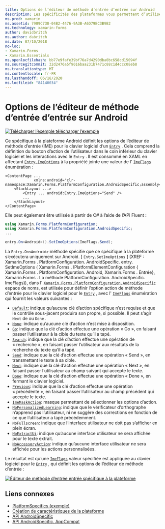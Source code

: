 ```yaml
---
title: Options de l’éditeur de méthode d’entrée d’entrée sur Android
description: Les spécificités des plateformes vous permettent d’utiliser des fonctionnalités uniquement disponibles sur une plateforme spécifique, sans implémenter de convertisseurs ou d’effets personnalisés. Cet article explique comment utiliser le spécifique à la plateforme Android qui définit les options de l’éditeur de méthode d’entrée pour le clavier logiciel pour une entrée.
ms.prod: xamarin
ms.assetid: 7909C738-04B2-4476-9A3B-A6D79BC3B9B2
ms.technology: xamarin-forms
author: davidbritch
ms.author: dabritch
ms.date: 07/10/2018
no-loc:
- Xamarin.Forms
- Xamarin.Essentials
ms.openlocfilehash: bb77e9fafe39bf76a7d4290dba0bc658cd15094f
ms.sourcegitcommit: 32d2476a5f9016baa231b7471c88c1d4ccc08eb8
ms.translationtype: MT
ms.contentlocale: fr-FR
ms.lasthandoff: 06/18/2020
ms.locfileid: "84140034"
---
```

# <a name="entry-input-method-editor-options-on-android"></a>Options de l’éditeur de méthode d’entrée d’entrée sur Android

[![Télécharger ](~/media/shared/download.png) l’exemple télécharger l’exemple](https://docs.microsoft.com/samples/xamarin/xamarin-forms-samples/userinterface-platformspecifics)

Ce spécifique à la plateforme Android définit les options de l’éditeur de méthode d’entrée (IME) pour le clavier logiciel d’un [`Entry`](xref:Xamarin.Forms.Entry) . Cela comprend la définition du bouton d’action de l’utilisateur dans le coin inférieur du clavier logiciel et les interactions avec le `Entry` . Il est consommé en XAML en affectant [`Entry.ImeOptions`](xref:Xamarin.Forms.PlatformConfiguration.AndroidSpecific.Entry.ImeOptionsProperty) à la propriété jointe une valeur de l' [`ImeFlags`](xref:Xamarin.Forms.PlatformConfiguration.AndroidSpecific.ImeFlags) énumération :

```xaml
<ContentPage ...
             xmlns:android="clr-namespace:Xamarin.Forms.PlatformConfiguration.AndroidSpecific;assembly=Xamarin.Forms.Core">
    <StackLayout ...>
        <Entry ... android:Entry.ImeOptions="Send" />
        ...
    </StackLayout>
</ContentPage>
```

Elle peut également être utilisée à partir de C# à l’aide de l’API Fluent :

```csharp
using Xamarin.Forms.PlatformConfiguration;
using Xamarin.Forms.PlatformConfiguration.AndroidSpecific;
...

entry.On<Android>().SetImeOptions(ImeFlags.Send);
```

La `Entry.On<Android>` méthode spécifie que ce spécifique à la plateforme s’exécutera uniquement sur Android. [ `Entry.SetImeOptions` ] (XREF : Xamarin.Forms . PlatformConfiguration. AndroidSpecific. entry. SetImeOptions ( Xamarin.Forms . IPlatformElementConfiguration { Xamarin.Forms . PlatformConfiguration. Android, Xamarin.Forms . Entrée}, Xamarin.Forms . La méthode PlatformConfiguration. AndroidSpecific. ImeFlags)), dans l' [`Xamarin.Forms.PlatformConfiguration.AndroidSpecific`](xref:Xamarin.Forms.PlatformConfiguration.AndroidSpecific) espace de noms, est utilisée pour définir l’option action de méthode d’entrée pour le clavier logiciel pour le [`Entry`](xref:Xamarin.Forms.Entry) , avec l' [`ImeFlags`](xref:Xamarin.Forms.PlatformConfiguration.AndroidSpecific.ImeFlags) énumération qui fournit les valeurs suivantes :

- [`Default`](xref:Xamarin.Forms.PlatformConfiguration.AndroidSpecific.ImeFlags.Default): indique qu’aucune clé d’action spécifique n’est requise et que le contrôle sous-jacent produira son propre, si possible. Il peut s’agir `Next` de ou `Done` .
- [`None`](xref:Xamarin.Forms.PlatformConfiguration.AndroidSpecific.ImeFlags.None): indique qu’aucune clé d’action n’est mise à disposition.
- [`Go`](xref:Xamarin.Forms.PlatformConfiguration.AndroidSpecific.ImeFlags.Go): indique que la clé d’action effectue une opération « Go », en faisant passer l’utilisateur à la cible du texte qu’il a tapé.
- [`Search`](xref:Xamarin.Forms.PlatformConfiguration.AndroidSpecific.ImeFlags.Search): indique que la clé d’action effectue une opération de « recherche », en faisant passer l’utilisateur aux résultats de la recherche du texte qu’il a tapé.
- [`Send`](xref:Xamarin.Forms.PlatformConfiguration.AndroidSpecific.ImeFlags.Send): indique que la clé d’action effectue une opération « Send », en transmettant le texte à sa cible.
- [`Next`](xref:Xamarin.Forms.PlatformConfiguration.AndroidSpecific.ImeFlags.Next): indique que la clé d’action effectue une opération « Next », en faisant passer l’utilisateur au champ suivant qui accepte le texte.
- [`Done`](xref:Xamarin.Forms.PlatformConfiguration.AndroidSpecific.ImeFlags.Done): indique que la clé d’action effectue une opération « Done », en fermant le clavier logiciel.
- [`Previous`](xref:Xamarin.Forms.PlatformConfiguration.AndroidSpecific.ImeFlags.Previous): indique que la clé d’action effectue une opération « précédente », en faisant passer l’utilisateur au champ précédent qui accepte le texte.
- [`ImeMaskAction`](xref:Xamarin.Forms.PlatformConfiguration.AndroidSpecific.ImeFlags.ImeMaskAction): masque permettant de sélectionner les options d’action.
- [`NoPersonalizedLearning`](xref:Xamarin.Forms.PlatformConfiguration.AndroidSpecific.ImeFlags.NoPersonalizedLearning): indique que le vérificateur d’orthographe n’apprend pas l’utilisateur, ni ne suggère des corrections en fonction de ce que l’utilisateur a tapé précédemment.
- [`NoFullscreen`](xref:Xamarin.Forms.PlatformConfiguration.AndroidSpecific.ImeFlags.NoFullscreen): indique que l’interface utilisateur ne doit pas s’afficher en plein écran.
- [`NoExtractUi`](xref:Xamarin.Forms.PlatformConfiguration.AndroidSpecific.ImeFlags.NoExtractUi): indique qu’aucune interface utilisateur ne sera affichée pour le texte extrait.
- [`NoAccessoryAction`](xref:Xamarin.Forms.PlatformConfiguration.AndroidSpecific.ImeFlags.NoAccessoryAction): indique qu’aucune interface utilisateur ne sera affichée pour les actions personnalisées.

Le résultat est qu’une [`ImeFlags`](xref:Xamarin.Forms.PlatformConfiguration.AndroidSpecific.ImeFlags) valeur spécifiée est appliquée au clavier logiciel pour le [`Entry`](xref:Xamarin.Forms.Entry) , qui définit les options de l’éditeur de méthode d’entrée :

[![Éditeur de méthode d’entrée entrée spécifique à la plateforme](entry-ime-options-images/entry-imeoptions.png "Éditeur de méthode d’entrée entrée spécifique à la plateforme")](entry-ime-options-images/entry-imeoptions-large.png#lightbox "Éditeur de méthode d’entrée entrée spécifique à la plateforme")

## <a name="related-links"></a>Liens connexes

- [PlatformSpecifics (exemple)](https://docs.microsoft.com/samples/xamarin/xamarin-forms-samples/userinterface-platformspecifics)
- [Création de caractéristiques de la plateforme](~/xamarin-forms/platform/platform-specifics/index.md#creating-platform-specifics)
- [API AndroidSpecific](xref:Xamarin.Forms.PlatformConfiguration.AndroidSpecific)
- [API AndroidSpecific. AppCompat](xref:Xamarin.Forms.PlatformConfiguration.AndroidSpecific.AppCompat)
